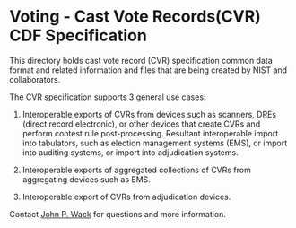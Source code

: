 # Voting - Cast Vote Records(CVR) CDF Specification

This directory holds cast vote record (CVR) specification common data format and related information and files that are being created by NIST and collaborators.  

The CVR specification supports 3 general use cases:

1. Interoperable exports of CVRs from devices such as scanners, DREs (direct record electronic), or other devices that create CVRs and perform contest rule post-processing. Resultant interoperable import into tabulators, such as election management systems (EMS), or import into auditing systems, or import into adjudication systems.

2. Interoperable exports of aggregated collections of CVRs from aggregating devices such as EMS.

3. Interoperable export of CVRs from adjudication devices.


Contact [John P. Wack](mailto:john.wack@nist.gov) for questions and more information.
